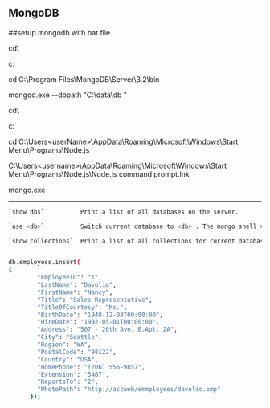 ## MongoDB


##setup mongodb with bat file


cd\

c:

cd C:\Program Files\MongoDB\Server\3.2\bin

mongod.exe --dbpath "C:\data\db "

cd\

c:

cd C:\Users\<userName>\AppData\Roaming\Microsoft\Windows\Start Menu\Programs\Node.js

C:\Users\<username>\AppData\Roaming\Microsoft\Windows\Start Menu\Programs\Node.js\Node.js command prompt.lnk

mongo.exe

----------------------------------------------

```sh
`show dbs`	   		Print a list of all databases on the server.

`use <db>`			Switch current database to <db> . The mongo shell variable db is set to the current database.

`show collections`	Print a list of all collections for current database

```


```sh

db.employess.insert(
{
        "EmployeeID": "1",
        "LastName": "Davolio",
        "FirstName": "Nancy",
        "Title": "Sales Representative",
        "TitleOfCourtesy": "Ms.",
        "BirthDate": "1948-12-08T00:00:00",
        "HireDate": "1992-05-01T00:00:00",
        "Address": "507 - 20th Ave. E.Apt. 2A",
        "City": "Seattle",
        "Region": "WA",
        "PostalCode": "98122",
        "Country": "USA",
        "HomePhone": "(206) 555-9857",
        "Extension": "5467",               
        "ReportsTo": "2",
        "PhotoPath": "http://accweb/emmployees/davolio.bmp"
      });
	 
```